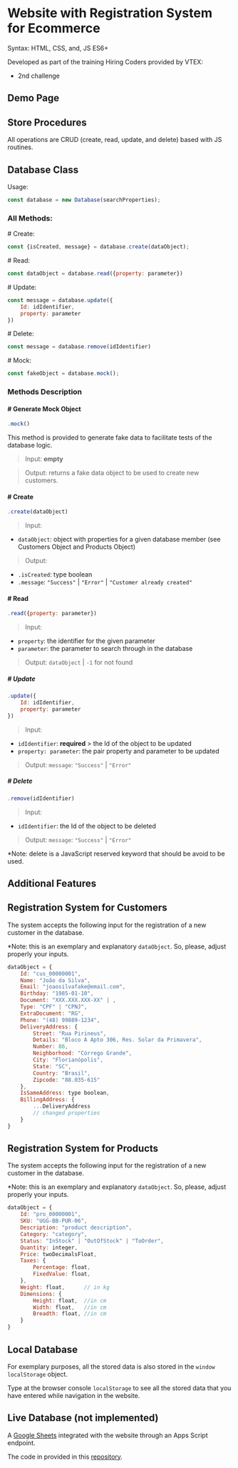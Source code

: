 # Website with Registration System for Ecommerce

Syntax: HTML, CSS, and, JS ES6+

Developed as part of the training Hiring Coders provided by VTEX:

- 2nd challenge

## Demo Page

## Store Procedures

All operations are CRUD (create, read, update, and delete) based with JS routines.

## Database Class

Usage:

```javascript
const database = new Database(searchProperties);
```

### All Methods:

\# Create:

```javascript
const {isCreated, message} = database.create(dataObject);
```

\# Read:

```javascript
const dataObject = database.read({property: parameter})
```

\# Update:

```javascript
const message = database.update({
	Id: idIdentifier,
	property: parameter
})
```

\# Delete:

```javascript
const message = database.remove(idIdentifier)
```

\# Mock:

```javascript
const fakeObject = database.mock();
```

### Methods Description

#### \# Generate Mock Object

```javascript
.mock()
```

This method is provided to generate fake data to facilitate tests of the database logic.

> Input: **empty**

> Output: returns a fake data object to be used to create new customers.

#### \# Create

```javascript
.create(dataObject)
```

> Input: 
- ```dataObject```: object with properties for a given database member
(see Customers Object and Products Object)

> Output: 
- ```.isCreated```: type boolean
- ```.message```: ```"Success"``` | ```"Error"``` | ```"Customer already created"``` 

#### \# Read

```javascript
.read({property: parameter})
```

> Input: 
- ```property```: the identifier for the given parameter
- ```parameter```: the parameter to search through in the database

> Output: ```dataObject``` |  ```-1``` for not found 

##### \# Update

```javascript
.update({
	Id: idIdentifier,
	property: parameter
})
```

> Input: 
- ```idIdentifier```: **required** > the Id of the object to be updated 
- ```property: parameter```: the pair property and parameter to be updated

> Output: ```message```: ```"Success"``` | ```"Error"```

##### \# Delete

```javascript
.remove(idIdentifier)
```

> Input: 
- ```idIdentifier```: the Id of the object to be deleted 

> Output: ```message```: ```"Success"``` | ```"Error"```

*Note: delete is a JavaScript reserved keyword that should be avoid to be used.

## Additional Features



## Registration System for Customers

The system accepts the following input for the registration of a new customer in the database.

*Note: this is an exemplary and explanatory ```dataObject```. So, please, adjust properly your inputs.

```javascript
dataObject = {
	Id: "cus_00000001",
	Name: "João da Silva",
	Email: "joaosilvafake@email.com",
	Birthday: "1985-01-10",
	Document: "XXX.XXX.XXX-XX" | , 
	Type: "CPF" | "CPNJ",
	ExtraDocument: "RG",
	Phone: "(48) 99889-1234",
	DeliveryAddress: {
		Street: "Rua Pirineus",
		Details: "Bloco A Apto 306, Res. Solar da Primavera",
		Number: 86,
		Neighborhood: "Córrego Grande",
		City: "Florianópolis",
		State: "SC",
		Country: "Brasil",
		Zipcode: "88.035-615"
	},
	IsSameAddress: type boolean,
	BillingAddress: {
        ...DeliveryAddress
        // changed properties
    }
}
```

## Registration System for Products

The system accepts the following input for the registration of a new customer in the database.

*Note: this is an exemplary and explanatory ```dataObject```. So, please, adjust properly your inputs.

```javascript
dataObject = {
	Id: "pro_00000001",
	SKU: "UGG-BB-PUR-06",
	Description: "product description",
	Category: "category",
	Status: "InStock" | "OutOfStock" | "ToOrder",
	Quantity: integer,
	Price: twoDecimalsFloat,
	Taxes: {
        Percentage: float,
        FixedValue: float,
    },
	Weight: float,		// in kg
	Dimensions: {
		Height: float,  //in cm
		Width: float,  	//in cm
		Breadth: float, //in cm
	}
}
```

## Local Database

For exemplary purposes, all the stored data is also stored in the ```window``` ```localStorage``` object.

Type at the browser console ```localStorage``` to see all the stored data that you have entered while navigation in the website.

## Live Database (not implemented)

A [Google Sheets](mylink.com) integrated with the website through an Apps Script endpoint.

The code in provided in this [repository](mylink.com).